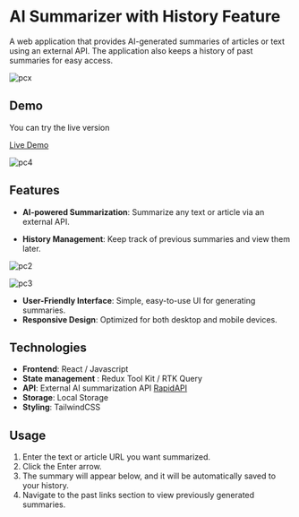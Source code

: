 # AI Summarizer with History Feature

A web application that provides AI-generated summaries of articles or text using an external API. The application also keeps a history of past summaries for easy access.

![pcx](https://github.com/user-attachments/assets/eacbd5fa-0469-43d9-bfe4-93b111234535)

## Demo
You can try the live version 

[Live Demo](https://mrjister.vercel.app/)


![pc4](https://github.com/user-attachments/assets/1a80eb68-c47f-4469-b085-7b1b5106e97d)


## Features
- **AI-powered Summarization**: Summarize any text or article via an external API.


- **History Management**: Keep track of previous summaries and view them later.

![pc2](https://github.com/user-attachments/assets/831f4c7c-bb51-4609-b7e3-360092063875)

![pc3](https://github.com/user-attachments/assets/8206273b-e9fb-41e9-a571-9a4f60785044)


- **User-Friendly Interface**: Simple, easy-to-use UI for generating summaries.
- **Responsive Design**: Optimized for both desktop and mobile devices.

## Technologies
- **Frontend**: React / Javascript
- **State management** : Redux Tool Kit / RTK Query
- **API**: External AI summarization API [RapidAPI](https://rapidapi.com/restyler/api/article-extractor-and-summarizer)
- **Storage**: Local Storage
- **Styling**: TailwindCSS



## Usage

1. Enter the text or article URL you want summarized.
2. Click the Enter arrow.
3. The summary will appear below, and it will be automatically saved to your history.
4. Navigate to the past links section to view previously generated summaries.


